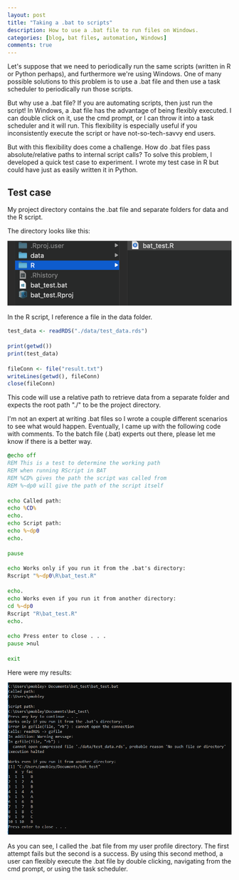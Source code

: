 ```yaml
---
layout: post
title: "Taking a .bat to scripts"
description: How to use a .bat file to run files on Windows.
categories: [blog, bat files, automation, Windows]
comments: true
---
```


Let's suppose that we need to periodically run the same scripts (written in R or Python perhaps), and furthermore we're using Windows. One of many possible solutions to this problem is to use a .bat file and then use a task scheduler to periodically run those scripts. 

But why use a .bat file? If you are automating scripts, then just run the script! In Windows, a .bat file has the advantage of being flexibly executed. I can double click on it, use the cmd prompt, or I can throw it into a task scheduler and it will run. This flexibility is especially useful if you inconsistently execute the script or have not-so-tech-savvy end users. 

But with this flexibility does come a challenge. How do .bat files pass absolute/relative paths to internal script calls? To solve this problem, I developed a quick test case to experiment. I wrote my test case in R but could have just as easily written it in Python. 

## Test case

My project directory contains the .bat file and separate folders for data and the R script. 

The directory looks like this: 

![](/assets/Taking_a_bat_to_scripts_files/image002.png)

In the R script, I reference a file in the data folder. 

```r
test_data <- readRDS("./data/test_data.rds")

print(getwd())
print(test_data)

fileConn <- file("result.txt")
writeLines(getwd(), fileConn)
close(fileConn)
```

This code will use a relative path to retrieve data from a separate folder and expects the root path "./" to be the project directory. 

I'm not an expert at writing .bat files so I wrote a couple different scenarios to see what would happen. Eventually, I came up with the following code with comments. To the batch file (.bat) experts out there, please let me know if there is a better way. 


```bat
@echo off
REM This is a test to determine the working path 
REM when running RScript in BAT
REM %CD% gives the path the script was called from
REM %~dp0 will give the path of the script itself

echo Called path:
echo %CD%
echo.
echo Script path:
echo %~dp0
echo.

pause

echo Works only if you run it from the .bat's directory:
Rscript "%~dp0\R\bat_test.R"

echo.
echo Works even if you run it from another directory:
cd %~dp0
Rscript "R\bat_test.R"
echo.

echo Press enter to close . . . 
pause >nul

exit
```

Here were my results:

![](/assets/Taking_a_bat_to_scripts_files/image001.png)

As you can see, I called the .bat file from my user profile directory. The first attempt fails but the second is a success. By using this second method, a user can flexibly execute the .bat file by double clicking, navigating from the cmd prompt, or using the task scheduler. 

